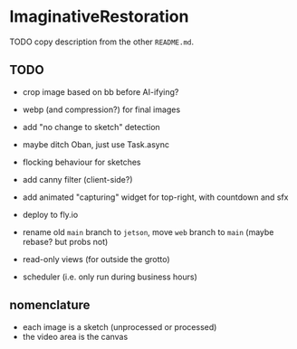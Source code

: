 # ImaginativeRestoration

TODO copy description from the other `README.md`.

## TODO

- crop image based on bb before AI-ifying?
- webp (and compression?) for final images
- add "no change to sketch" detection
- maybe ditch Oban, just use Task.async
- flocking behaviour for sketches
- add canny filter (client-side?)
- add animated "capturing" widget for top-right, with countdown and sfx
- deploy to fly.io
- rename old `main` branch to `jetson`, move `web` branch to `main` (maybe
  rebase? but probs not)

- read-only views (for outside the grotto)
- scheduler (i.e. only run during business hours)

## nomenclature

- each image is a sketch (unprocessed or processed)
- the video area is the canvas
